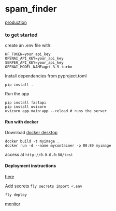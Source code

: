 # spam_finder
[production](https://spam-finder.fly.io)

### to get started

create an .env file with:

```
HF_TOKEN=your_api_key
OPENAI_API_KEY=your_api_key
SERPER_API_KEY=your_api_key
OPENAI_MODEL_NAME=gpt-3.5-turbo
```

Install dependencies from pyproject.toml
```
pip install . 
```

Run the app
```
pip install fastapi
pip install uvicorn
uvicorn app.main:app --reload # runs the server
```

#### Run with docker

Download [docker desktop](https://www.docker.com/products/docker-desktop/)

```
docker build -t myimage .
docker run -d --name mycontainer -p 80:80 myimage
```

access at `http://0.0.0.0:80/test`

#### Deployment instructions

[here](https://fly.io/docs/languages-and-frameworks/dockerfile/)

Add secrets
`fly secrets import <.env`

`fly deploy`

[monitor](https://fly.io/apps/spam-finder/monitoring)
